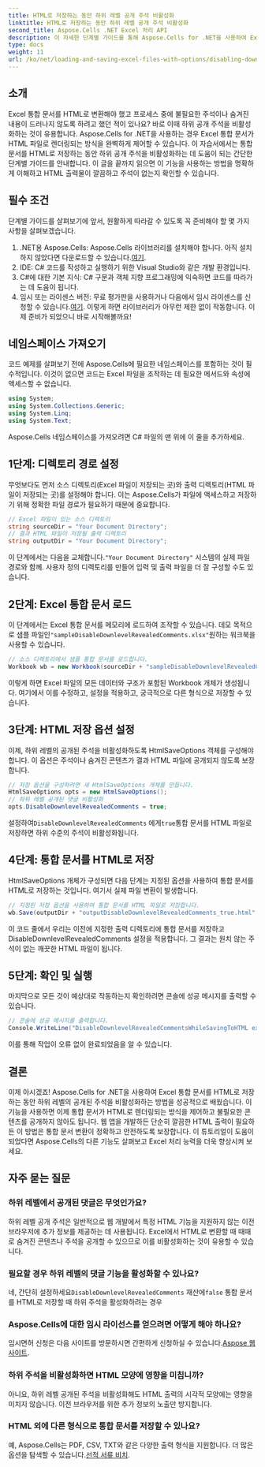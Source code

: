 ```yaml
---
title: HTML로 저장하는 동안 하위 레벨 공개 주석 비활성화
linktitle: HTML로 저장하는 동안 하위 레벨 공개 주석 비활성화
second_title: Aspose.Cells .NET Excel 처리 API
description: 이 자세한 단계별 가이드를 통해 Aspose.Cells for .NET을 사용하여 Excel 통합 문서를 HTML로 저장할 때 하위 수준의 표시된 주석을 비활성화하는 방법을 알아보세요.
type: docs
weight: 11
url: /ko/net/loading-and-saving-excel-files-with-options/disabling-downlevel-revealed-comments/
---
```

## 소개
Excel 통합 문서를 HTML로 변환해야 했고 프로세스 중에 불필요한 주석이나 숨겨진 내용이 드러나지 않도록 하려고 했던 적이 있나요? 바로 이때 하위 공개 주석을 비활성화하는 것이 유용합니다. Aspose.Cells for .NET을 사용하는 경우 Excel 통합 문서가 HTML 파일로 렌더링되는 방식을 완벽하게 제어할 수 있습니다. 이 자습서에서는 통합 문서를 HTML로 저장하는 동안 하위 공개 주석을 비활성화하는 데 도움이 되는 간단한 단계별 가이드를 안내합니다. 
이 글을 끝까지 읽으면 이 기능을 사용하는 방법을 명확하게 이해하고 HTML 출력물이 깔끔하고 주석이 없는지 확인할 수 있습니다.
## 필수 조건
단계별 가이드를 살펴보기에 앞서, 원활하게 따라갈 수 있도록 꼭 준비해야 할 몇 가지 사항을 살펴보겠습니다.
1.  .NET용 Aspose.Cells: Aspose.Cells 라이브러리를 설치해야 합니다. 아직 설치하지 않았다면 다운로드할 수 있습니다.[여기](https://releases.aspose.com/cells/net/).
2. IDE: C# 코드를 작성하고 실행하기 위한 Visual Studio와 같은 개발 환경입니다.
3. C#에 대한 기본 지식: C# 구문과 객체 지향 프로그래밍에 익숙하면 코드를 따라가는 데 도움이 됩니다.
4.  임시 또는 라이센스 버전: 무료 평가판을 사용하거나 다음에서 임시 라이센스를 신청할 수 있습니다.[여기](https://purchase.aspose.com/temporary-license/). 이렇게 하면 라이브러리가 아무런 제한 없이 작동합니다.
이제 준비가 되었으니 바로 시작해볼까요!
## 네임스페이스 가져오기
코드 예제를 살펴보기 전에 Aspose.Cells에 필요한 네임스페이스를 포함하는 것이 필수적입니다. 이것이 없으면 코드는 Excel 파일을 조작하는 데 필요한 메서드와 속성에 액세스할 수 없습니다.
```csharp
using System;
using System.Collections.Generic;
using System.Linq;
using System.Text;
```
Aspose.Cells 네임스페이스를 가져오려면 C# 파일의 맨 위에 이 줄을 추가하세요.
## 1단계: 디렉토리 경로 설정
무엇보다도 먼저 소스 디렉토리(Excel 파일이 저장되는 곳)와 출력 디렉토리(HTML 파일이 저장되는 곳)를 설정해야 합니다. 이는 Aspose.Cells가 파일에 액세스하고 저장하기 위해 정확한 파일 경로가 필요하기 때문에 중요합니다.
```csharp
// Excel 파일이 있는 소스 디렉토리
string sourceDir = "Your Document Directory";
// 결과 HTML 파일이 저장될 출력 디렉토리
string outputDir = "Your Document Directory";
```
 이 단계에서는 다음을 교체합니다.`"Your Document Directory"` 시스템의 실제 파일 경로와 함께. 사용자 정의 디렉토리를 만들어 입력 및 출력 파일을 더 잘 구성할 수도 있습니다.
## 2단계: Excel 통합 문서 로드
 이 단계에서는 Excel 통합 문서를 메모리에 로드하여 조작할 수 있습니다. 데모 목적으로 샘플 파일인`"sampleDisableDownlevelRevealedComments.xlsx"`원하는 워크북을 사용할 수 있습니다.
```csharp
// 소스 디렉토리에서 샘플 통합 문서를 로드합니다.
Workbook wb = new Workbook(sourceDir + "sampleDisableDownlevelRevealedComments.xlsx");
```
이렇게 하면 Excel 파일의 모든 데이터와 구조가 포함된 Workbook 개체가 생성됩니다. 여기에서 이를 수정하고, 설정을 적용하고, 궁극적으로 다른 형식으로 저장할 수 있습니다.
## 3단계: HTML 저장 옵션 설정
이제, 하위 레벨의 공개된 주석을 비활성화하도록 HtmlSaveOptions 객체를 구성해야 합니다. 이 옵션은 주석이나 숨겨진 콘텐츠가 결과 HTML 파일에 공개되지 않도록 보장합니다.
```csharp
// 저장 옵션을 구성하려면 새 HtmlSaveOptions 개체를 만듭니다.
HtmlSaveOptions opts = new HtmlSaveOptions();
// 하위 레벨 공개된 댓글 비활성화
opts.DisableDownlevelRevealedComments = true;
```
 설정하여`DisableDownlevelRevealedComments` 에게`true`통합 문서를 HTML 파일로 저장하면 하위 수준의 주석이 비활성화됩니다.
## 4단계: 통합 문서를 HTML로 저장
HtmlSaveOptions 개체가 구성되면 다음 단계는 지정된 옵션을 사용하여 통합 문서를 HTML로 저장하는 것입니다. 여기서 실제 파일 변환이 발생합니다.
```csharp
// 지정된 저장 옵션을 사용하여 통합 문서를 HTML 파일로 저장합니다.
wb.Save(outputDir + "outputDisableDownlevelRevealedComments_true.html", opts);
```
이 코드 줄에서 우리는 이전에 지정한 출력 디렉토리에 통합 문서를 저장하고 DisableDownlevelRevealedComments 설정을 적용합니다. 그 결과는 원치 않는 주석이 없는 깨끗한 HTML 파일이 됩니다.
## 5단계: 확인 및 실행
마지막으로 모든 것이 예상대로 작동하는지 확인하려면 콘솔에 성공 메시지를 출력할 수 있습니다.
```csharp
// 콘솔에 성공 메시지를 출력합니다.
Console.WriteLine("DisableDownlevelRevealedCommentsWhileSavingToHTML executed successfully.");
```
이를 통해 작업이 오류 없이 완료되었음을 알 수 있습니다.
## 결론
이제 아시겠죠! Aspose.Cells for .NET을 사용하여 Excel 통합 문서를 HTML로 저장하는 동안 하위 레벨의 공개된 주석을 비활성화하는 방법을 성공적으로 배웠습니다. 이 기능을 사용하면 이제 통합 문서가 HTML로 렌더링되는 방식을 제어하고 불필요한 콘텐츠를 공개하지 않아도 됩니다. 웹 앱을 개발하든 단순히 깔끔한 HTML 출력이 필요하든 이 방법은 통합 문서 변환이 정확하고 안전하도록 보장합니다.
이 튜토리얼이 도움이 되었다면 Aspose.Cells의 다른 기능도 살펴보고 Excel 처리 능력을 더욱 향상시켜 보세요.
## 자주 묻는 질문
### 하위 레벨에서 공개된 댓글은 무엇인가요?
하위 레벨 공개 주석은 일반적으로 웹 개발에서 특정 HTML 기능을 지원하지 않는 이전 브라우저에 추가 정보를 제공하는 데 사용됩니다. Excel에서 HTML로 변환할 때 때때로 숨겨진 콘텐츠나 주석을 공개할 수 있으므로 이를 비활성화하는 것이 유용할 수 있습니다.
### 필요할 경우 하위 레벨의 댓글 기능을 활성화할 수 있나요?
 네, 간단히 설정하세요`DisableDownlevelRevealedComments` 재산에`false` 통합 문서를 HTML로 저장할 때 하위 주석을 활성화하려는 경우
### Aspose.Cells에 대한 임시 라이선스를 얻으려면 어떻게 해야 하나요?
 임시면허 신청은 다음 사이트를 방문하시면 간편하게 신청하실 수 있습니다.[Aspose 웹사이트](https://purchase.aspose.com/temporary-license/).
### 하위 주석을 비활성화하면 HTML 모양에 영향을 미칩니까?
아니요, 하위 레벨 공개된 주석을 비활성화해도 HTML 출력의 시각적 모양에는 영향을 미치지 않습니다. 이전 브라우저를 위한 추가 정보의 노출만 방지합니다.
### HTML 외에 다른 형식으로 통합 문서를 저장할 수 있나요?
 예, Aspose.Cells는 PDF, CSV, TXT와 같은 다양한 출력 형식을 지원합니다. 더 많은 옵션을 탐색할 수 있습니다.[선적 서류 비치](https://reference.aspose.com/cells/net/).